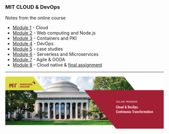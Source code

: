 ### MIT CLOUD & DevOps
Notes from the online course

- [Module 1](https://github.com/simoneghezzi/mit_cloud_devops/wiki/Module-1-%E2%80%90-Cloud) - Cloud
- [Module 2](https://github.com/simoneghezzi/mit_cloud_devops/wiki/Module-2-%E2%80%90-Web-computing) - Web computing and Node.js
- [Module 3](https://github.com/simoneghezzi/mit_cloud_devops/wiki/Module-3-%E2%80%90-Containers-and-PKI) - Containers and PKI
- [Module 4](https://github.com/simoneghezzi/mit_cloud_devops/wiki/Module-4-%E2%80%90-DevOps) - DevOps
- [Module 5](https://github.com/simoneghezzi/mit_cloud_devops/wiki#:~:text=Module%205%20%E2%80%90%20case%20studies) - case studies
- [Module 6](https://github.com/simoneghezzi/mit_cloud_devops/wiki#:~:text=Module%206%20%E2%80%90%20Serverless%20and%20Microservices) - Serverless and Microservices
- [Module 7](https://github.com/simoneghezzi/mit_cloud_devops/wiki/Module-7-%E2%80%90-Agile-&-OODA) - Agile & OODA
- [Module 8](https://github.com/simoneghezzi/mit_cloud_devops/wiki/Module-8-%E2%80%90-Cloud-native) - Cloud native & [final assignment](https://github.com/simoneghezzi/mit_cloud_devops/wiki/Module-8-%E2%80%90-Final-assignment:-cloud-roadmap-for-a-hospital)

***
  
![](image.png)


